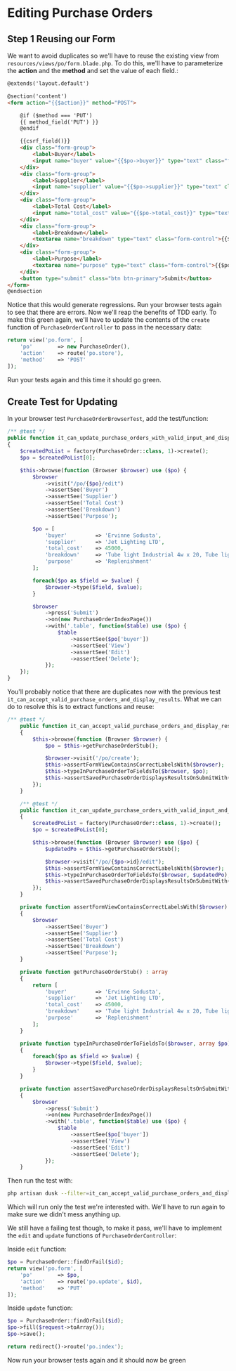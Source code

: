 # Editing Purchase Orders

## Step 1 Reusing our Form

We want to avoid duplicates so we'll have to reuse the existing view from `resources/views/po/form.blade.php`.
To do this, we'll have to parameterize the __action__ and the __method__ and set the value of each field.:

```html
@extends('layout.default')

@section('content')
<form action="{{$action}}" method="POST">

    @if ($method === 'PUT')
    {{ method_field('PUT') }}
    @endif

    {{csrf_field()}}
    <div class="form-group">
        <label>Buyer</label>
        <input name="buyer" value="{{$po->buyer}}" type="text" class="form-control" placeholder="The name of the creator of this PO">        
    </div>
    <div class="form-group">
        <label>Supplier</label>
        <input name="supplier" value="{{$po->supplier}}" type="text" class="form-control" placeholder="The supplier we will buy from">        
    </div>
    <div class="form-group">
        <label>Total Cost</label>
        <input name="total_cost" value="{{$po->total_cost}}" type="text" class="form-control">        
    </div>
    <div class="form-group">
        <label>Breakdown</label>
        <textarea name="breakdown" type="text" class="form-control">{{$po->breakdown}}</textarea>
    </div>
    <div class="form-group">
        <label>Purpose</label>
        <textarea name="purpose" type="text" class="form-control">{{$po->breakdown}}</textarea>
    </div>
    <button type="submit" class="btn btn-primary">Submit</button>
</form>
@endsection
```

Notice that this would generate regressions. Run your browser tests again to see that there are errors. Now we'll reap the benefits of TDD early.
To make this green again, we'll have to update the contents of the `create` function of `PurchaseOrderController` to pass in the necessary data:

```php
return view('po.form', [
    'po'        => new PurchaseOrder(),
    'action'    => route('po.store'),
    'method'    => 'POST'
]);
```

Run your tests again and this time it should go green.

## Create Test for Updating

In your browser test `PurchaseOrderBrowserTest`, add the test/function:

```php
/** @test */
public function it_can_update_purchase_orders_with_valid_input_and_display_results()
{
    $createdPoList = factory(PurchaseOrder::class, 1)->create();
    $po = $createdPoList[0];

    $this->browse(function (Browser $browser) use ($po) {
        $browser
            ->visit("/po/{$po}/edit")
            ->assertSee('Buyer')
            ->assertSee('Supplier')
            ->assertSee('Total Cost')
            ->assertSee('Breakdown')
            ->assertSee('Purpose');

        $po = [
            'buyer'         => 'Ervinne Sodusta',
            'supplier'      => 'Jet Lighting LTD',
            'total_cost'    => 45000,
            'breakdown'     => 'Tube light Industrial 4w x 20, Tube light Industrial 7w x 15',
            'purpose'       => 'Replenishment'
        ];

        foreach($po as $field => $value) {
            $browser->type($field, $value);
        }

        $browser
            ->press('Submit')
            ->on(new PurchaseOrderIndexPage())
            ->with('.table', function($table) use ($po) {
                $table
                    ->assertSee($po['buyer'])
                    ->assertSee('View')
                    ->assertSee('Edit')
                    ->assertSee('Delete');
            });
    });
}
```

You'll probably notice that there are duplicates now with the previous test `it_can_accept_valid_purchase_orders_and_display_results`. What we can do to resolve this is to extract functions and reuse:

```php
/** @test */
    public function it_can_accept_valid_purchase_orders_and_display_results()
    {
        $this->browse(function (Browser $browser) {
            $po = $this->getPurchaseOrderStub();

            $browser->visit('/po/create');
            $this->assertFormViewContainsCorrectLabelsWith($browser);
            $this->typeInPurchaseOrderToFieldsTo($browser, $po);
            $this->assertSavedPurchaseOrderDisplaysResultsOnSubmitWith($browser, $po);
        });
    }

    /** @test */
    public function it_can_update_purchase_orders_with_valid_input_and_display_results()
    {
        $createdPoList = factory(PurchaseOrder::class, 1)->create();
        $po = $createdPoList[0];

        $this->browse(function (Browser $browser) use ($po) {
            $updatedPo = $this->getPurchaseOrderStub();

            $browser->visit("/po/{$po->id}/edit");
            $this->assertFormViewContainsCorrectLabelsWith($browser);
            $this->typeInPurchaseOrderToFieldsTo($browser, $updatedPo);
            $this->assertSavedPurchaseOrderDisplaysResultsOnSubmitWith($browser, $updatedPo);
        });
    }

    private function assertFormViewContainsCorrectLabelsWith($browser) : void
    {
        $browser
            ->assertSee('Buyer')
            ->assertSee('Supplier')
            ->assertSee('Total Cost')
            ->assertSee('Breakdown')
            ->assertSee('Purpose');
    }

    private function getPurchaseOrderStub() : array
    {
        return [
            'buyer'         => 'Ervinne Sodusta',
            'supplier'      => 'Jet Lighting LTD',
            'total_cost'    => 45000,
            'breakdown'     => 'Tube light Industrial 4w x 20, Tube light Industrial 7w x 15',
            'purpose'       => 'Replenishment'
        ];
    }

    private function typeInPurchaseOrderToFieldsTo($browser, array $po)
    {
        foreach($po as $field => $value) {
            $browser->type($field, $value);
        }
    }

    private function assertSavedPurchaseOrderDisplaysResultsOnSubmitWith($browser, array $po)
    {
        $browser
            ->press('Submit')
            ->on(new PurchaseOrderIndexPage())
            ->with('.table', function($table) use ($po) {
                $table
                    ->assertSee($po['buyer'])
                    ->assertSee('View')
                    ->assertSee('Edit')
                    ->assertSee('Delete');
            });
    }
```

Then run the test with:

```bash
php artisan dusk --filter=it_can_accept_valid_purchase_orders_and_display_results
```

Which will run only the test we're interested with. We'll have to run again to make sure we didn't mess anything up.

We still have a failing test though, to make it pass, we'll have to implement the `edit` and `update` functions of `PurchaseOrderController`:

Inside `edit` function:
```php
$po = PurchaseOrder::findOrFail($id);
return view('po.form', [
    'po'        => $po,
    'action'    => route('po.update', $id),
    'method'    => 'PUT'
]);
```

Inside `update` function:
```php
$po = PurchaseOrder::findOrFail($id);
$po->fill($request->toArray());
$po->save();

return redirect()->route('po.index');
```

Now run your browser tests again and it should now be green